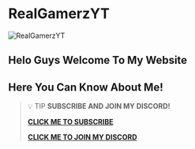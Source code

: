 # RealGamerzYT
![RealGamerzYT](https://github.com/RealGamerzYT7/RealGamerzYT7.github.io/assets/103527065/116017f4-2040-46da-a6c4-7787aca5db62)
## Helo Guys Welcome To My Website
## Here You Can Know About Me!

> 💡 TIP
> **SUBSCRIBE AND JOIN MY DISCORD!**
> 
> **[CLICK ME TO SUBSCRIBE](https://youtube.com/@RealGamerzYT
)**
> 
> **[CLICK ME TO JOIN MY DISCORD](https://discord.com/invite/9q8DNeTbJd)**
